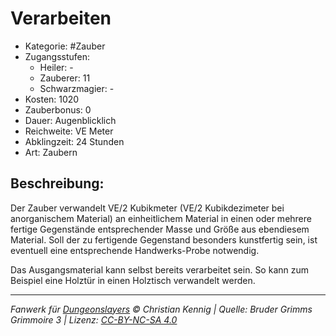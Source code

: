 # Verarbeiten

- Kategorie: #Zauber
- Zugangsstufen:
  - Heiler: -
  - Zauberer: 11
  - Schwarzmagier: -
- Kosten: 1020
- Zauberbonus: 0
- Dauer: Augenblicklich
- Reichweite: VE Meter
- Abklingzeit: 24 Stunden
- Art: Zaubern

## Beschreibung:

Der Zauber verwandelt VE/2 Kubikmeter (VE/2 Kubikdezimeter bei anorganischem Material) an einheitlichem Material in einen oder mehrere fertige Gegenstände entsprechender Masse und Größe aus ebendiesem Material. Soll der zu fertigende Gegenstand besonders kunstfertig sein, ist eventuell eine entsprechende Handwerks-Probe notwendig.

Das Ausgangsmaterial kann selbst bereits verarbeitet sein. So kann zum Beispiel eine Holztür in einen Holztisch verwandelt werden.

---

_Fanwerk für [Dungeonslayers](https://www.dungeonslayers.net/) © Christian Kennig | Quelle: Bruder Grimms Grimmoire 3 | Lizenz: [CC-BY-NC-SA 4.0](https://creativecommons.org/licenses/by-nc-sa/4.0/deed.de)_
